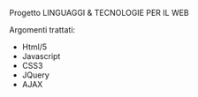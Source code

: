 Progetto LINGUAGGI & TECNOLOGIE PER IL WEB

Argomenti trattati:

- Html/5
- Javascript
- CSS3
- JQuery
- AJAX

